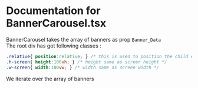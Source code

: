 # Documentation for BannerCarousel.tsx
BannerCarousel takes the array of banners as prop `Banner_Data`<br>
The root div has got following classes : <br>
```css
.relative{ position:relative; } /* this is used to position the child elements */
.h-screen{ height:100vh; } /* height same as screen height */
.w-screen{ width:100vw; } /* width same as screen width */
```
We iterate over the array of banners 